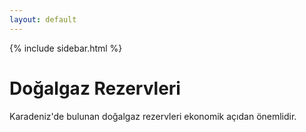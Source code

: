 ```yaml
---
layout: default
---
```


{% include sidebar.html %}

# Doğalgaz Rezervleri
Karadeniz'de bulunan doğalgaz rezervleri ekonomik açıdan önemlidir.

